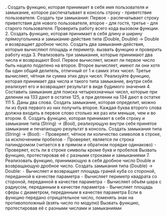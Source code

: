 . Создать функцию, которая принимает в себя имя пользователя и замыкание, которое распечатывает в консоль строку - приветствие пользователя. Создать три замыкания: Первое - распечатывает строку приветствия для нового пользователя, второе - для гостя, третье - для старого пользователя. Проверить работу всего кода вызовом функции.
 2. Создать функцию, которая принимает в себя длину и ширину прямоугольника и замыкание-действие типа (Double, Double) -> Double и возвращает дробное число. Создать два замыкания-действия, которые вычисляют площадь и периметр. вызвать функцию и проверить работу кода
 3. Реализовать три замыкания, которые принимают два числа и возвращают Bool. Первое вычисляет, может ли первое число быть нацело поделено на второе. Второе вычисляет, имеют ли они хотя бы один общий делитель, отличный от 1 и самих этих чисел. Третье вычисляет, чётная ли сумма этих двух чисел. Реализуйте функцию, которая принимает два числа и такого типа замыкание, внутри себя реализует его и возвращает результат в виде будимого значения
 4. Составить замыкание для поиска четырехзначных чисел, которые при делении на 133 дают в остатке 125, а при делении на 134 дают в остатке 111
 5. Даны два слова. Создать замыкание, которая определит, можно ли из букв первого из них получить второе. Каждая буква второго слова должна входить в первое слово столько же раз или меньше, чем и во втором.
 6. Создать функцию, которая принимает в себя строку и замыкание типа (String) -> (Bool), реализующую внутри себя принятое замыкание и печатающую результат в консоль. Создать замыкания типа (String) -> (Bool): 
 ⁃ Проверяет, чётное ли количество символов в строке, за исключением пробелов
 ⁃ Проверяет, является ли строка палиндромом (читается в в прямом и обратном порядке одинаково)
 ⁃ Проверяет, есть ли в строке символы кроме букв и пробелов
Вызвать функцию, протестировав её с разными строками и замыканиями
 7. Реализовать функцию, принимающую в себя дробное число Double и возвращающую дробное число. Создать замыкания типа (Double) -> Double: 
 ⁃ Вычисляет и возвращает площадь граней куба со стороной, переданной в качестве параметра
 ⁃ Вычисляет периметр квадрата со стороной, переданной в качестве параметра
 ⁃ Вычисляет объём шара с радиусом, переданным в качестве параметра
 ⁃ Вычисляет площадь сферы  с диаметром, переданным в качестве параметра
Если в функцию передано отрицательное число, поменять знак на противоположный (взять число по модулю)
Вызвать функцию, протестировав её с разными числами и замыканиями
